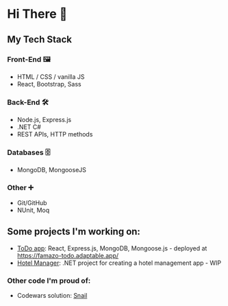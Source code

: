 # Hi There 👋

## My Tech Stack
### Front-End 🖼️
- HTML / CSS / vanilla JS
- React, Bootstrap, Sass

### Back-End 🛠️
- Node.js, Express.js
- .NET C#
- REST APIs, HTTP methods

### Databases 🗄️
- MongoDB, MongooseJS

### Other ➕
- Git/GitHub
- NUnit, Moq

## Some projects I'm working on:
- [ToDo app](https://github.com/famazo93/todo_app): React, Express.js, MongoDB, Mongoose.js - deployed at https://famazo-todo.adaptable.app/
- [Hotel Manager](https://github.com/famazo93/famazo.HotelManagementApp): .NET project for creating a hotel management app - WIP

### Other code I'm proud of:
- Codewars solution: [Snail](https://github.com/famazo93/codewars_snail)
